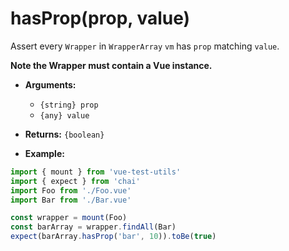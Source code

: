 # hasProp(prop, value)

Assert every `Wrapper` in `WrapperArray`  `vm` has `prop` matching `value`.

**Note the Wrapper must contain a Vue instance.**

- **Arguments:**
  - `{string} prop`
  - `{any} value`

- **Returns:** `{boolean}`

- **Example:**

```js
import { mount } from 'vue-test-utils'
import { expect } from 'chai'
import Foo from './Foo.vue'
import Bar from './Bar.vue'

const wrapper = mount(Foo)
const barArray = wrapper.findAll(Bar)
expect(barArray.hasProp('bar', 10)).toBe(true)
```
